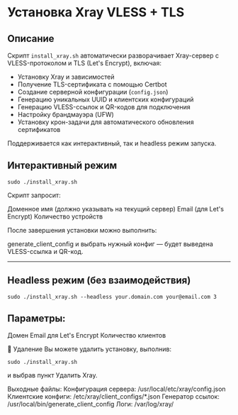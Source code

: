 # Установка Xray VLESS + TLS

## Описание

Скрипт `install_xray.sh` автоматически разворачивает Xray-сервер с VLESS-протоколом и TLS (Let's Encrypt), включая:

- Установку Xray и зависимостей
- Получение TLS-сертификата с помощью Certbot
- Создание серверной конфигурации (`config.json`)
- Генерацию уникальных UUID и клиентских конфигураций
- Генерацию VLESS-ссылок и QR-кодов для подключения
- Настройку брандмауэра (UFW)
- Установку крон-задачи для автоматического обновления сертификатов

Поддерживается как интерактивный, так и headless режим запуска.


## Интерактивный режим

```
sudo ./install_xray.sh
```

Скрипт запросит:

Доменное имя (должно указывать на текущий сервер)
Email (для Let's Encrypt)
Количество устройств

После завершения установки можно выполнить:

generate_client_config и выбрать нужный конфиг — будет выведена VLESS-ссылка и QR-код.

---

## Headless режим (без взаимодействия)
```
sudo ./install_xray.sh --headless your.domain.com your@email.com 3
```

## Параметры:

Домен
Email для Let's Encrypt
Количество клиентов

🧹 Удаление
Вы можете удалить установку, выполнив:

```
sudo ./install_xray.sh
```
и выбрав пункт Удалить Xray.

Выходные файлы:
Конфигурация сервера: /usr/local/etc/xray/config.json
Клиентские конфиги: /etc/xray/client_configs/*.json
Генератор ссылок: /usr/local/bin/generate_client_config
Логи: /var/log/xray/
